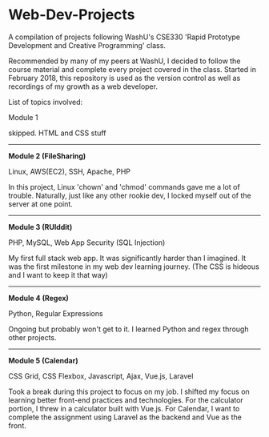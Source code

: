# Web-Dev-Projects

A compilation of projects following WashU's CSE330 'Rapid Prototype Development and Creative Programming' class.

Recommended by many of my peers at WashU, I decided to follow the course material and complete every project covered in the class.
Started in February 2018, this repository is used as the version control as well as recordings of my growth as a web developer.

List of topics involved:

Module 1

skipped. HTML and CSS stuff

---

**Module 2 (FileSharing)**

Linux, AWS(EC2), SSH, Apache, PHP

In this project, Linux 'chown' and 'chmod' commands gave me a lot of trouble.
Naturally, just like any other rookie dev, I locked myself out of the server at one point.

---

**Module 3 (RUIddit)**

PHP, MySQL, Web App Security (SQL Injection)

My first full stack web app.
It was significantly harder than I imagined.
It was the first milestone in my web dev learning journey.
(The CSS is hideous and I want to keep it that way)

---

**Module 4 (Regex)**

Python, Regular Expressions

Ongoing but probably won't get to it.
I learned Python and regex through other projects.

---

**Module 5 (Calendar)**

CSS Grid, CSS Flexbox, Javascript, Ajax, Vue.js, Laravel

Took a break during this project to focus on my job.
I shifted my focus on learning better front-end practices and technologies.
For the calculator portion, I threw in a calculator built with Vue.js.
For Calendar, I want to complete the assignment using Laravel as the backend and Vue as the front.
